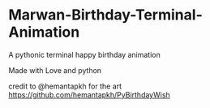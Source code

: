 # Marwan-Birthday-Terminal-Animation
A pythonic terminal happy birthday animation 

Made with Love and python

credit to @hemantapkh for the art
https://github.com/hemantapkh/PyBirthdayWish
